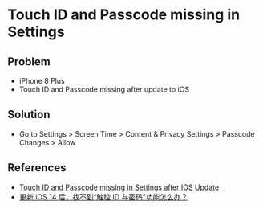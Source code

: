 # Touch ID and Passcode missing in Settings

## Problem
* iPhone 8 Plus
* Touch ID and Passcode missing after update to iOS

## Solution
* Go to Settings > Screen Time > Content & Privacy Settings > Passcode Changes > Allow

## References
* [Touch ID and Passcode missing in Settings after IOS Update](https://discussions.apple.com/thread/251171017)
* [更新 iOS 14 后，找不到“触控 ID 与密码”功能怎么办？](https://m.i4.cn/article/45648.html)
